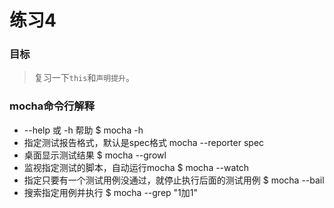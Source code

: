 # 练习4

### 目标

> 复习一下`this`和`声明提升`。

### mocha命令行解释
* --help 或 -h  帮助
$ mocha -h
* 指定测试报告格式，默认是spec格式
mocha --reporter spec
* 桌面显示测试结果
$ mocha --growl
* 监视指定测试的脚本，自动运行mocha
$ mocha --watch
* 指定只要有一个测试用例没通过，就停止执行后面的测试用例
$ mocha --bail
* 搜索指定用例并执行
$ mocha --grep "1加1"